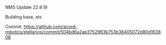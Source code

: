 NMS Update 22.9.19

Building base, etc

Commit: https://github.com/acord-robotics/stellarios/commit/504bd6a2ae3752983b753b38405072d80d163808
